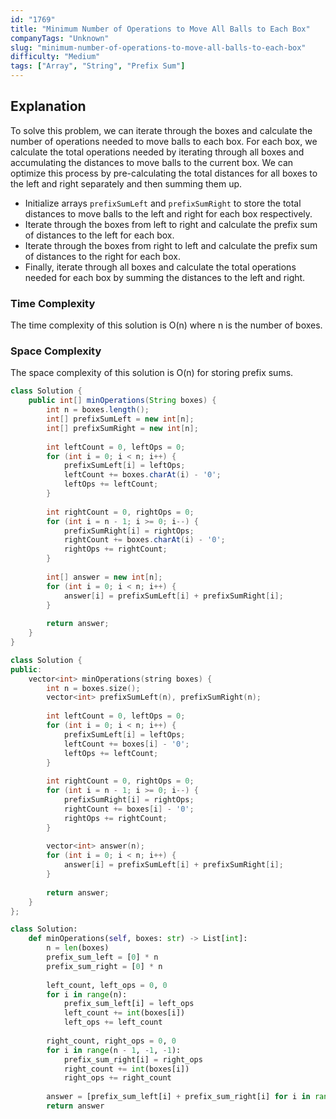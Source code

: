 ```yaml
---
id: "1769"
title: "Minimum Number of Operations to Move All Balls to Each Box"
companyTags: "Unknown"
slug: "minimum-number-of-operations-to-move-all-balls-to-each-box"
difficulty: "Medium"
tags: ["Array", "String", "Prefix Sum"]
---
```


## Explanation
To solve this problem, we can iterate through the boxes and calculate the number of operations needed to move balls to each box. For each box, we calculate the total operations needed by iterating through all boxes and accumulating the distances to move balls to the current box. We can optimize this process by pre-calculating the total distances for all boxes to the left and right separately and then summing them up.

- Initialize arrays `prefixSumLeft` and `prefixSumRight` to store the total distances to move balls to the left and right for each box respectively.
- Iterate through the boxes from left to right and calculate the prefix sum of distances to the left for each box.
- Iterate through the boxes from right to left and calculate the prefix sum of distances to the right for each box.
- Finally, iterate through all boxes and calculate the total operations needed for each box by summing the distances to the left and right.

### Time Complexity
The time complexity of this solution is O(n) where n is the number of boxes.

### Space Complexity
The space complexity of this solution is O(n) for storing prefix sums.
```java
class Solution {
    public int[] minOperations(String boxes) {
        int n = boxes.length();
        int[] prefixSumLeft = new int[n];
        int[] prefixSumRight = new int[n];
        
        int leftCount = 0, leftOps = 0;
        for (int i = 0; i < n; i++) {
            prefixSumLeft[i] = leftOps;
            leftCount += boxes.charAt(i) - '0';
            leftOps += leftCount;
        }
        
        int rightCount = 0, rightOps = 0;
        for (int i = n - 1; i >= 0; i--) {
            prefixSumRight[i] = rightOps;
            rightCount += boxes.charAt(i) - '0';
            rightOps += rightCount;
        }
        
        int[] answer = new int[n];
        for (int i = 0; i < n; i++) {
            answer[i] = prefixSumLeft[i] + prefixSumRight[i];
        }
        
        return answer;
    }
}
```

```cpp
class Solution {
public:
    vector<int> minOperations(string boxes) {
        int n = boxes.size();
        vector<int> prefixSumLeft(n), prefixSumRight(n);
        
        int leftCount = 0, leftOps = 0;
        for (int i = 0; i < n; i++) {
            prefixSumLeft[i] = leftOps;
            leftCount += boxes[i] - '0';
            leftOps += leftCount;
        }
        
        int rightCount = 0, rightOps = 0;
        for (int i = n - 1; i >= 0; i--) {
            prefixSumRight[i] = rightOps;
            rightCount += boxes[i] - '0';
            rightOps += rightCount;
        }
        
        vector<int> answer(n);
        for (int i = 0; i < n; i++) {
            answer[i] = prefixSumLeft[i] + prefixSumRight[i];
        }
        
        return answer;
    }
};
```

```python
class Solution:
    def minOperations(self, boxes: str) -> List[int]:
        n = len(boxes)
        prefix_sum_left = [0] * n
        prefix_sum_right = [0] * n
        
        left_count, left_ops = 0, 0
        for i in range(n):
            prefix_sum_left[i] = left_ops
            left_count += int(boxes[i])
            left_ops += left_count
        
        right_count, right_ops = 0, 0
        for i in range(n - 1, -1, -1):
            prefix_sum_right[i] = right_ops
            right_count += int(boxes[i])
            right_ops += right_count
        
        answer = [prefix_sum_left[i] + prefix_sum_right[i] for i in range(n)]
        return answer
```